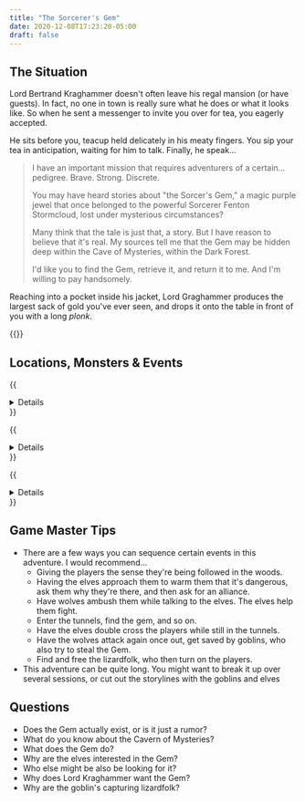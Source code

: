 ```yaml
---
title: "The Sorcerer's Gem"
date: 2020-12-08T17:23:20-05:00
draft: false
---
```


<div data-toc="In This Adventure"></div>

## The Situation

Lord Bertrand Kraghammer doesn't often leave his regal mansion (or have guests). In fact, no one in town is really sure what he does or what it looks like. So when he sent a messenger to invite you over for tea, you eagerly accepted.

He sits before you, teacup held delicately in his meaty fingers. You sip your tea in anticipation, waiting for him to talk. Finally, he speak...

> I have an important mission that requires adventurers of a certain... pedigree. Brave. Strong. Discrete.
>
> You may have heard stories about "the Sorcer's Gem," a magic purple jewel that once belonged to the powerful Sorcerer Fenton Stormcloud, lost under mysterious circumstances?
>
> Many think that the tale is just that, a story. But I have reason to believe that it's real. My sources tell me that the Gem may be hidden deep within the Cave of Mysteries, within the Dark Forest.
>
> I'd like you to find the Gem, retrieve it, and return it to me. And I'm willing to pay handsomely.

Reaching into a pocket inside his jacket, Lord Graghammer produces the largest sack of gold you've ever seen, and drops it onto the table in front of you with a long _plonk_.

{{<maps href="/downloads/map.pdf">}}



## Locations, Monsters & Events

{{<details summary="The Dark Forest" blurb="To the East of the town of Farfaria, the Dark Forest is home to creatures of a more primal nature. Goblins. Lizardfolk. Wolves. Werebears. Unfortunately, it's also where the entrance to the Cavern of Mysteries lies.">}}
- _Monsters_
	+ {{<monster name="Wolf">}}
	+ {{<monster name="Bear">}}
	+ {{<monster name="Treefolk">}}
	+ {{<monster name="Bandit">}}
	+ {{<monster name="Elf">}}
- _Events_
	+ The wolves are controlled by the sorcerer, Fenton Stormcloud, and track the players wherever they go (don't reveal this to the players right away)
	+ Bandits attempt to rob the adventurers of their gold, or the Gem if their in possession of it
	+ The elves are also searching for the Sorcerer's Gem, and want create an alliance
	+ The elves double cross the players
	+ Once in possession of the Gem, trees begin to come to life
{{</details>}}

{{<details summary="The Cavern of Mysteries" blurb="A deep, winding cave system with many entrances. It winds under most of Farfaria. Certain parts are completely sealed off by time or haven't been explored in years. Many an adventurer has entered the caves... and never returned.">}}
- _Monsters_
	+ {{<monster name="Rat">}}
	+ {{<monster name="Bat">}}
	+ {{<monster name="Spider (Giant)">}}
	+ {{<monster name="Scorpion (Giant)">}}
	+ {{<monster name="Slime/Ooze">}}
	+ {{<monster name="Skeleton">}}
	+ {{<monster name="Toad (Giant)">}}
	+ {{<monster name="Wolf">}}
	+ {{<monster name="Pirate">}}
	+ {{<monster name="Troll">}}
	+ {{<monster name="Kobold">}}
	+ {{<monster name="Ice Monster">}}
- _Events_
	+ A trap door gives way to another level of tunnels
	+ Water floods a chamber
	+ A troll accuses the players of trying to steal his gold
	+ A cave-in traps the players in a section of tunnel
	+ The only way forward is over a giant precipice that falls to unknown depths
	+ A low fog fills a section of tunnel... then turns into poison gas
	+ A chamber of ice creates cold slippery conditions, and contains an Ice Monster
	+ The walls of the tunnel appear to shift and move. It feels like they've been walking in circles.
	+ Once the gem in their possession, the party gets the feeling they're being followed
{{</details>}}

{{<details summary="The Goblin Village" blurb="Deep in the Dark Forest is a village of goblins. They leave the town of Farfaria alone, but will attack travelers and other woodland creatures." margin="true">}}
- _Monsters_
	+ {{<monster name="Goblin">}}
	+ {{<monster name="Lizardfolk">}}
	+ {{<monster name="Wolf">}}
- _Events_
	+ The players see goblins attack a traveler and steal everything (including his horse and cart), _or_ the goblins save the players from wolves
	+ At the goblin village, players find lizardfolk being held captive
	+ Lizardfolk turn on the players and attack them
{{</details>}}



## Game Master Tips

- There are a few ways you can sequence certain events in this adventure. I would recommend...
	+ Giving the players the sense they're being followed in the woods.
	+ Having the elves approach them to warm them that it's dangerous, ask them why they're there, and then ask for an alliance.
	+ Have wolves ambush them while talking to the elves. The elves help them fight.
	+ Enter the tunnels, find the gem, and so on.
	+ Have the elves double cross the players while still in the tunnels.
	+ Have the wolves attack again once out, get saved by goblins, who also try to steal the Gem.
	+ Find and free the lizardfolk, who then turn on the players.
- This adventure can be quite long. You might want to break it up over several sessions, or cut out the storylines with the goblins and elves



## Questions

- Does the Gem actually exist, or is it just a rumor?
- What do you know about the Cavern of Mysteries?
- What does the Gem do?
- Why are the elves interested in the Gem?
- Who else might be also be looking for it?
- Why does Lord Kraghammer want the Gem?
- Why are the goblin's capturing lizardfolk?